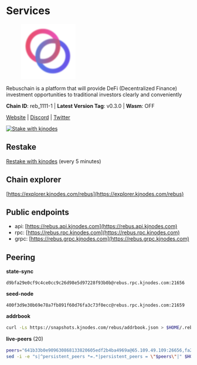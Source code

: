 # Services

<figure><img src="https://raw.githubusercontent.com/kj89/cosmos-images/main/logos/rebus.png" width="150" alt=""><figcaption></figcaption></figure>

Rebuschain is a platform that will provide DeFi (Decentralized Finance)  investment opportunities to traditional investors clearly and conveniently

**Chain ID**: reb_1111-1 | **Latest Version Tag**: v0.3.0 | **Wasm**: OFF

[Website](https://www.rebuschain.com) | [Discord](https://discord.gg/rebuschain) | [Twitter](https://twitter.com/RebusChain)

[![Stake with kjnodes](https://i.ibb.co/cr44Q8j/button-stake-with-kjnodes.png)](https://restake.app/rebus/rebusvaloper1vndzy8y55ylgpmmsc34uy8rm6kqlml6ffs9lrv)

## Restake

[Restake with kjnodes](https://restake.app/rebus/rebusvaloper1vndzy8y55ylgpmmsc34uy8rm6kqlml6ffs9lrv) (every 5 minutes)
## Chain explorer
[https://explorer.kjnodes.com/rebus](https://explorer.kjnodes.com/rebus)

## Public endpoints

* api: [https://rebus.api.kjnodes.com](https://rebus.api.kjnodes.com)
* rpc: [https://rebus.rpc.kjnodes.com](https://rebus.rpc.kjnodes.com)
* grpc: [https://rebus.grpc.kjnodes.com](https://rebus.grpc.kjnodes.com)

## Peering

**state-sync**

```text
d9bfa29e0cf9c4ce0cc9c26d98e5d97228f93b0b@rebus.rpc.kjnodes.com:21656
```

**seed-node**

```text
400f3d9e30b69e78a7fb891f60d76fa3c73f0ecc@rebus.rpc.kjnodes.com:21659
```

**addrbook**
```bash
curl -Ls https://snapshots.kjnodes.com/rebus/addrbook.json > $HOME/.rebusd/config/addrbook.json
```

**live-peers** (20)
```bash
peers="641b33b0e909630868133820605edf2b4ba4969a@65.109.49.109:26656,fa292bfad37826c9da43894b349b1480dff516b5@65.108.99.254:31656,e772ebf24c2fda82456812050fee31e19c9455fc@65.109.122.105:61456,4a4d2e7070e05ad6c13628d2f191d96172659452@65.109.65.210:40656,e056318da91e77585f496333040e00e12f6941d1@51.83.97.166:26656,b570827e4397512e077028ea7121d3e19eb25bab@85.10.200.221:26656,8f023504e27873141164b6fbf1c4b788ff8d533b@159.69.200.24:26656,b8613a7717b0ebaf2100c360cf13c92c4de33100@195.201.63.87:41666,69e27ab9b46350654805df3ea8d9ac2f00af4e4c@38.242.244.85:26656,89ded0a3987d22e46b756fead439e2a4d25f23cb@185.144.99.30:26656,241c83e7a6ff769d66be0c4848db44cdcac8b4b0@192.99.62.83:26656,e6f1684ed8ed5c586b188bf7088026da4ffdaff6@134.65.193.78:26656,cd71aa366822800a2aa7051fae69127f78b3f203@188.165.225.226:26656,1749a8f0aa533fc92c1212366c22c0993fbb1545@51.178.47.116:26656,34e3178b6e0f25451fd690c15fc199d5a9bdfb9b@15.204.197.11:26656,b5bf2242c981371224e5e9e89d6c265d554c8989@65.21.202.154:21656,36afb1c827f52d38d7cd328b384d644b531b5997@65.108.238.102:17256,87102b5dd22c1d17f97197c078f23726ae3c6214@91.157.60.253:26656,f546370843f92e2415524a7b18f9cd528e2fd706@65.109.55.186:26656,d9bfa29e0cf9c4ce0cc9c26d98e5d97228f93b0b@65.109.88.38:21656"
sed -i -e "s|^persistent_peers *=.*|persistent_peers = \"$peers\"|" $HOME/.rebusd/config/config.toml
```
